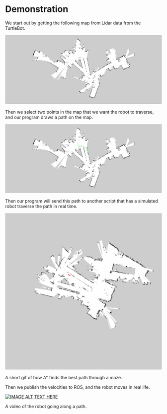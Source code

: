 ---
---

# Demonstration
We start out by getting the following map from Lidar data from the TurtleBot.

![Example Map of the Library](img/library_lower_day2.png)

Then we select two points in the map that we want the robot to traverse, and our program draws a path on the map.

![Path in the Library](img/solution.png)

Then our program will send this path to another script that has a simulated robot traverse the path in real time.

![Astar Working](img/astar_map.gif)

A short gif of how A* finds the best path through a maze.

Then we publish the velocities to ROS, and the robot moves in real life.

[![IMAGE ALT TEXT HERE](https://img.youtube.com/vi/fbsQO-QRdyw/0.jpg)](https://www.youtube.com/watch?v=fbsQO-QRdyw)

A video of the robot going along a path.
